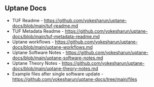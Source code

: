 ## Uptane Docs

- TUF Readme - https://github.com/yokesharun/uptane-docs/blob/main/tuf-readme.md
- TUF Metadata Readme - https://github.com/yokesharun/uptane-docs/blob/main/tuf-metadata-readme.md
- Uptane workflows - https://github.com/yokesharun/uptane-docs/blob/main/uptane-workflows.md
- Uptane Software Notes - https://github.com/yokesharun/uptane-docs/blob/main/uptane-software-notes.md
- Uptane Theory Notes - https://github.com/yokesharun/uptane-docs/blob/main/uptane-theory-notes.md
- Example files after single software update - https://github.com/yokesharun/uptane-docs/tree/main/files
